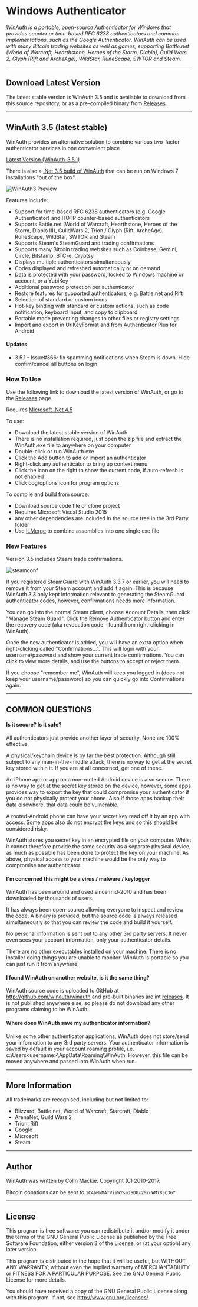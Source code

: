 # Windows Authenticator

*WinAuth is a portable, open-source Authenticator for Windows that provides counter or time-based RFC 6238 authenticators and common implementations, such as the Google Authenticator. WinAuth can be used with many Bitcoin trading websites as well as games, supporting Battle.net (World of Warcraft, Hearthstone, Heroes of the Storm, Diablo), Guild Wars 2, Glyph (Rift and ArcheAge), WildStar, RuneScape, SWTOR and Steam.*

----

## Download Latest Version

The latest stable version is WinAuth 3.5 and is available to download from this source repository, or as a pre-compiled binary from [Releases](https://github.com/winauth/winauth/releases).

----

## WinAuth 3.5 (latest stable)

WinAuth provides an alternative solution to combine various two-factor authenticator services in one convenient place.

[Latest Version (WinAuth-3.5.1)](https://github.com/winauth/winauth/releases/download/3.5.1/WinAuth-3.5.1.zip)

There is also a [.Net 3.5 build of WinAuth](https://github.com/winauth/winauth/releases/download/3.5.1/WinAuth-3.5.1-NET35.zip) that can be run on Windows 7 installations "out of the box".

<img src="https://winauth.github.io/winauth/images/winauth3-preview.png " alt="WinAuth3 Preview" />

Features include:

  * Support for time-based RFC 6238 authenticators (e.g. Google Authenticator) and HOTP counter-based authenticators
  * Supports Battle.net (World of Warcraft, Hearthstone, Heroes of the Storm, Diablo III), GuildWars 2, Trion / Glyph (Rift, ArcheAge), RuneScape, WildStar, SWTOR and Steam
  * Supports Steam's SteamGuard and trading confirmations
  * Supports many Bitcoin trading websites such as Coinbase, Gemini, Circle, Bitstamp, BTC-e, Cryptsy
  * Displays multiple authenticators simultaneously
  * Codes displayed and refreshed automatically or on demand
  * Data is protected with your password, locked to Windows machine or account, or a YubiKey
  * Additional password protection per authenticator
  * Restore features for supported authenticators, e.g. Battle.net and Rift
  * Selection of standard or custom icons
  * Hot-key binding with standard or custom actions, such as code notification, keyboard input, and copy to clipboard
  * Portable mode preventing changes to other files or registry settings
  * Import and export in UriKeyFormat and from Authenticator Plus for Android 

#### Updates

  * 3.5.1 - Issue#366: fix spamming notifications when Steam is down. Hide confim/cancel all buttons on login.

### How To Use

Use the following link to download the latest version of WinAuth, or go to the [Releases](https://github.com/winauth/winauth/releases) page.

Requires [Microsoft .Net 4.5](http://www.microsoft.com/en-us/download/details.aspx?id=30653)

To use:
  * Download the latest stable version of WinAuth
  * There is no installation required, just open the zip file and extract the WinAuth.exe file to anywhere on your computer
  * Double-click or run WinAuth.exe
  * Click the Add button to add or import an authenticator
  * Right-click any authenticator to bring up context menu
  * Click the icon on the right to show the current code, if auto-refresh is not enabled
  * Click cog/options icon for program options

To compile and build from source:
  * Download source code file or clone project
  * Requires Microsoft Visual Studio 2015
  * any other dependencies are included in the source tree in the 3rd Party folder
  * Use [ILMerge](http://research.microsoft.com/en-us/people/mbarnett/ilmerge.aspx ) to combine assemblies into one single exe file

### New Features

Version 3.5 includes Steam trade confirmations.

<img src="https://winauth.github.io/winauth/images/2013/07/steamconf1.png" alt="steamconf" class="aligncenter" />

If you registered SteamGuard with WinAuth 3.3.7 or earlier, you will need to remove it from your Steam account and add it again. This is because WinAuth 3.3 only kept information relevant to generating the SteamGuard authenticator codes, however, confirmations needs more information.

You can go into the normal Steam client, choose Account Details, then click "Manage Steam Guard". Click the Remove Authenticator button and enter the recovery code (aka revocation code - found from right-clicking in WinAuth).

Once the new authenticator is added, you will have an extra option when right-clicking called "Confirmations...". This will login with your username/password and show your current trade confirmations. You can click to view more details, and use the buttons to accept or reject them.

If you choose "remember me", WinAuth will keep you logged in (does not keep your username/password) so you can quickly go into Confirmations again.

----

## COMMON QUESTIONS

#### Is it secure? Is it safe?

All authenticators just provide another layer of security. None are 100% effective.

A physical/keychain device is by far the best protection. Although still subject to any man-in-the-middle attack, there is no way to get at the secret key stored within it. If you are at all concerned, get one of these.

An iPhone app or app on a non-rooted Android device is also secure. There is no way to get at the secret key stored on the device, however, some apps provides way to export the key that could compromise your authenticator if you do not physically protect your phone. Also if those apps backup their data elsewhere, that data could be vulnerable.

A rooted-Android phone can have your secret key read off it by an app with access. Some apps also do not encrypt the keys and so this should be considered risky.

WinAuth stores you secret key in an encrypted file on your computer. Whilst it cannot therefore provide the same security as a separate physical device, as much as possible has been done to protect the key on your machine. As above, physical access to your machine would be the only way to compromise any authenticator.

#### I'm concerned this might be a virus / malware / keylogger

WinAuth has been around and used since mid-2010 and has been downloaded by thousands of users.

It has always been open-source allowing everyone to inspect and review the code. A binary is provided, but the source code is always released simultaneously so that you can review the code and build it yourself.

No personal information is sent out to any other 3rd party servers. It never even sees your account information, only your authenticator details.

There are no other executables installed on your machine. There is no installer doing things you are unable to monitor. WinAuth is portable so you can just run it from anywhere.

#### I found WinAuth on another website, is it the same thing?

WinAuth source code is uploaded to GitHub at http://github.com/winauth/winauth and pre-built binaries are int [releases](https://github.com/winauth/winauth/releases). It is not published anywhere else, so please do not download any other programs claiming to be WinAuth.

#### Where does WinAuth save my authenticator information?

Unlike some other authenticator applications, WinAuth does not store/send your information to any 3rd party servers. Your authenticator information is saved by default in your account roaming profile, i.e. c:\Users\<username>\AppData\Roaming\WinAuth. However, this file can be moved anywhere and passed into WinAuth when run.

----

## More Information

All trademarks are recognised, including but not limited to:

  * Blizzard, Battle.net, World of Warcraft, Starcraft, Diablo
  * ArenaNet, Guild Wars 2
  * Trion, Rift
  * Google
  * Microsoft
  * Steam

----

## Author

WinAuth was written by Colin Mackie. Copyright (C) 2010-2017.

Bitcoin donations can be sent to `1C4bMkMATViiWYsmJSDUx2MruWM785C36Y`

----

## License

This program is free software: you can redistribute it and/or modify it under the terms of the GNU General Public License as published by the Free Software Foundation, either version 3 of the License, or (at your option) any later version.

This program is distributed in the hope that it will be useful, but WITHOUT ANY WARRANTY; without even the implied warranty of MERCHANTABILITY or FITNESS FOR A PARTICULAR PURPOSE.  See the GNU General Public License for more details.

You should have received a copy of the GNU General Public License  along with this program.  If not, see http://www.gnu.org/licenses/.
